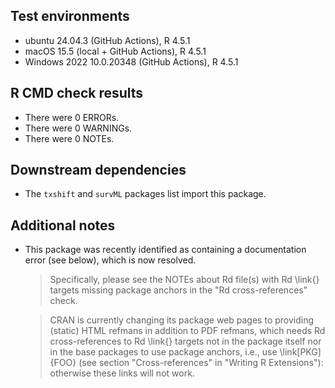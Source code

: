 ## Test environments

* ubuntu 24.04.3 (GitHub Actions), R 4.5.1
* macOS 15.5 (local + GitHub Actions), R 4.5.1
* Windows 2022 10.0.20348 (GitHub Actions), R 4.5.1

## R CMD check results

* There were 0 ERRORs.
* There were 0 WARNINGs.
* There were 0 NOTEs.

## Downstream dependencies

* The `txshift` and `survML` packages list import this package.

## Additional notes

* This package was recently identified as containing a documentation error (see
  below), which is now resolved.

  > Specifically, please see the NOTEs about Rd file(s) with Rd \link{}
  > targets missing package anchors in the "Rd cross-references" check.

  > CRAN is currently changing its package web pages to providing (static)
  > HTML refmans in addition to PDF refmans, which needs Rd cross-references
  > to Rd \link{} targets not in the package itself nor in the base packages
  > to use package anchors, i.e., use \link[PKG]{FOO} (see section
  > "Cross-references" in "Writing R Extensions"): otherwise these links
  > will not work.
